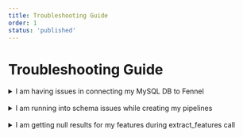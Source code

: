 ```yaml
---
title: Troubleshooting Guide
order: 1
status: 'published'
---
```


# Troubleshooting Guide

<details style={{fontSize: '1.25rem'}}>

<summary style={{fontSize: '1.5rem'}}>I am having issues in connecting my MySQL DB to Fennel</summary>

Some users have reported that they could not connect to Amazon RDS MySQL or MariaDB. This can be diagnosed with the error message: `Cannot create a PoolableConnectionFactory`. To solve this issue please set **`jdbc_params` ** to **** `enabledTLSProtocols=TLSv1.2`&#x20;
</details>

<br/> 

<details style={{fontSize: '1.25rem'}}>

<summary style={{fontSize: '1.5rem'}}>I am running into schema issues while creating my pipelines</summary>

To debug this issue you can print the schema of the intermediate datasets in your pipeline. You can do this by adding calling the `.schema()` method on the dataset.&#x20;

```python
filtered_ds = activity.filter(lambda df: df["action_type"] == "report")
print(filtered_ds.schema())
```

</details>

<br/> 

<details style={{fontSize: '1.25rem'}}>

<summary style={{fontSize: '1.5rem'}}>I am getting null results for my features during extract_features call </summary>

It might be helpful to print the current data that is stored in the datasets that you are using to extract features.
You can do this by calling :
`client.get_dataset_df(dataset_name) ` and printing the resultant dataframe.&#x20; 

Please note that this debug functionality is only available in the mock client. To debug issues in prod, you need to use
the metadata api's exposed by Fennel.&#x20;

Another possibility is that the timestamps for the datasets are equal to or ahead of the current time. Since fennel
ensures that everything is point in time correct, this can result in null values for the features.&#x20;

</details>